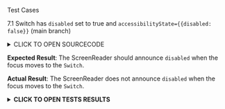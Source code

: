 Test Cases

7.1 Switch has `disabled` set to true and `accessibilityState={{disabled: false}}`  (main branch)

<details><summary>CLICK TO OPEN SOURCECODE</summary>
<p>

Full SourceCode Available at https://github.com/fabriziobertoglio1987/ReactNativeAwesomeProject/blob/switch-component-does-not-disable-click/App.js

```javascript
```

</p>
</details>

**Expected Result**:
The ScreenReader should announce `disabled` when the focus moves to the `Switch`.

**Actual Result**:
The ScreenReader does not announce `disabled` when the focus moves to the `Switch`.

**<details><summary>CLICK TO OPEN TESTS RESULTS</summary>**
<p>


<video src="https://user-images.githubusercontent.com/24992535/152745278-7d86131b-9866-446d-aaf7-05e8b2ecce71.mp4" width="1000" />
</p>
</details>
